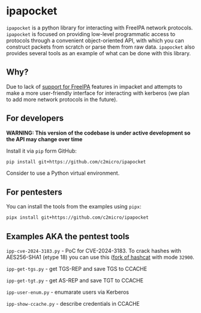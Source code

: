 # ipapocket

`ipapocket` is a python library for interacting with FreeIPA network protocols. `ipapocket` is focused on providing low-level programmatic access to protocols through a convenient object-oriented API, with which you can construct packets from scratch or parse them from raw data. `ipapocket` also provides several tools as an example of what can be done with this library.

## Why?

Due to lack of [support for FreeIPA](https://github.com/fortra/impacket/pull/1684#issuecomment-1986367074) features in impacket and attempts to make a more user-friendly interface for interacting with kerberos (we plan to add more network protocols in the future).

## For developers

**WARNING: This version of the codebase is under active development so the API may change over time**

Install it via `pip` form GitHub:

```sh
pip install git+https://github.com/c2micro/ipapocket
```

Consider to use a Python virtual environment.

## For pentesters

You can install the tools from the examples using `pipx`:

```sh
pipx install git+https://github.com/c2micro/ipapocket
```

## Examples AKA the pentest tools

`ipp-cve-2024-3183.py` - PoC for CVE-2024-3183. To crack hashes with AES256-SHA1 (etype 18) you can use this ([fork of hashcat](https://github.com/c2micro/hashcat) with mode `32900`.

`ipp-get-tgs.py` - get TGS-REP and save TGS to CCACHE

`ipp-get-tgt.py` - get AS-REP and save TGT to CCACHE

`ipp-user-enum.py` - enumarate users via Kerberos

`ipp-show-ccache.py` - describe credentials in CCACHE
